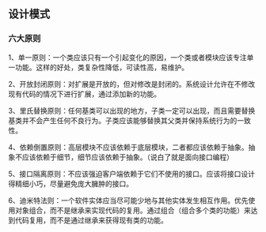 ## 设计模式

### 六大原则
1、单一原则：一个类应该只有一个引起变化的原因，一个类或者模块应该专注单一功能。这样的好处，类复杂性降低，可读性高，易维护。

2、开放封闭原则：对扩展是开放的，但对修改是封闭的。系统设计允许在不修改现有代码的情况下进行扩展，通过添加新的功能。

3、里氏替换原则：任何基类可以出现的地方，子类一定可以出现，而且需要替换基类并不会产生任何不良行为。子类应该能够替换其父类并保持系统行为的一致性。

4、依赖倒置原则：高层模块不应该依赖于底层模块，二者都应该依赖于抽象。抽象不应该依赖于细节，细节应该依赖于抽象。（说白了就是面向接口编程）

5、接口隔离原则：不应该强迫客户端依赖于它们不使用的接口。应该将接口设计得精细小巧，尽量避免庞大臃肿的接口。

6、迪米特法则：一个软件实体应当尽可能少地与其他实体发生相互作用。优先使用对象组合，而不是继承来实现代码的复用。通过组合（组合多个类的功能）来达到代码复用，而不是通过继承来获得现有类的功能。

